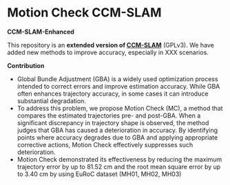 # Motion Check CCM-SLAM
**CCM-SLAM-Enhanced**

This repository is an **extended version of [CCM-SLAM](https://github.com/VIS4ROB-lab/ccm_slam)** (GPLv3).
We have added new methods to improve accuracy, especially in XXX scenarios.

**Contribution**
- Global Bundle Adjustment (GBA) is a widely used optimization process intended
to correct errors and improve estimation accuracy. While GBA often enhances trajectory accuracy, in some
cases it can introduce substantial degradation.
- To address this problem, we propose Motion Check (MC), a method that compares the estimated trajectories pre- and post-GBA. When a significant discrepancy in trajectory shape is observed, the method judges that GBA has caused a deterioration in accuracy. By identifying points where accuracy degrades due to GBA and applying appropriate corrective actions, Motion Check effectively suppresses such deterioration.
- Motion Check demonstrated its effectiveness by reducing the maximum trajectory error by up to 81.52 cm and the root mean square error by up to 3.40 cm by using EuRoC dataset (MH01, MH02, MH03)
